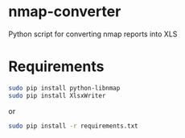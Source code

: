 # nmap-converter
Python script for converting nmap reports into XLS
# Requirements
```bash 
sudo pip install python-libnmap
sudo pip install XlsxWriter
```
or 
```bash 
sudo pip install -r requirements.txt
```
